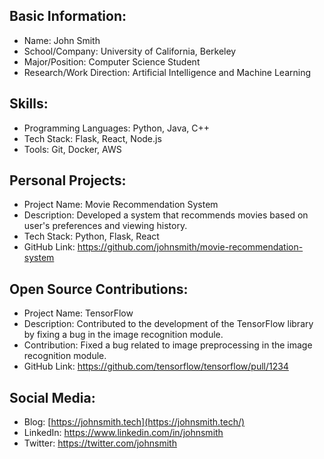 ## Basic Information:

- Name: John Smith
- School/Company: University of California, Berkeley
- Major/Position: Computer Science Student
- Research/Work Direction: Artificial Intelligence and Machine Learning

## Skills:

- Programming Languages: Python, Java, C++
- Tech Stack: Flask, React, Node.js
- Tools: Git, Docker, AWS

## Personal Projects:

- Project Name: Movie Recommendation System
- Description: Developed a system that recommends movies based on user's preferences and viewing history.
- Tech Stack: Python, Flask, React
- GitHub Link: https://github.com/johnsmith/movie-recommendation-system

## Open Source Contributions:

- Project Name: TensorFlow
- Description: Contributed to the development of the TensorFlow library by fixing a bug in the image recognition module.
- Contribution: Fixed a bug related to image preprocessing in the image recognition module.
- GitHub Link: https://github.com/tensorflow/tensorflow/pull/1234

## Social Media:

- Blog: [https://johnsmith.tech](https://johnsmith.tech/)
- LinkedIn: https://www.linkedin.com/in/johnsmith
- Twitter: https://twitter.com/johnsmith
